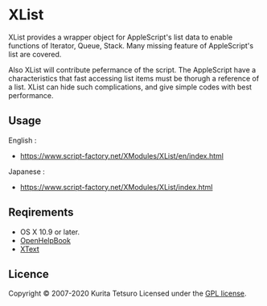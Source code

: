 XList
=====
XList provides a wrapper object for AppleScript's list data to enable functions of Iterator, Queue, Stack.
Many missing feature of AppleScript's list are covered.

Also XList will contribute pefermance of the script.
The AppleScript have a characteristics that fast accessing list items must be thorugh a reference of a list.
XList can hide such complications, and give simple codes with best performance.

## Usage
English :
* https://www.script-factory.net/XModules/XList/en/index.html

Japanese :
* https://www.script-factory.net/XModules/XList/index.html

## Reqirements
* OS X 10.9 or later.
* [OpenHelpBook]
* [XText]

[OpenHelpBook]: https://www.script-factory.net/XModules/OpenHelpBook/en/index.html
[XText]: https://www.script-factory.net/XModules/XText/en/index.html

## Licence

Copyright &copy; 2007-2020 Kurita Tetsuro
Licensed under the [GPL license][GPL].
 
[GPL]: http://www.gnu.org/licenses/gpl.html

